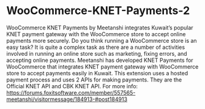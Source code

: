 # WooCommerce-KNET-Payments-2
 WooCommerce KNET Payments by Meetanshi integrates Kuwait’s popular KNET payment gateway with the WooCommerce store to accept online payments more securely. Do you think running a WooCommerce store is an easy task? It is quite a complex task as there are a number of activities involved in running an online store such as marketing, fixing errors, and accepting online payments. Meetanshi has developed KNET Payments for WooCommerce that integrates KNET payment gateway with WooCommerce store to accept payments easily in Kuwait. This extension uses a hosted payment process and uses 2 APIs for making payments. They are the Official KNET API and CBK KNET API. For more info: https://forums.foxitsoftware.com/member/557565-meetanshi/visitormessage/184913-#post184913  
